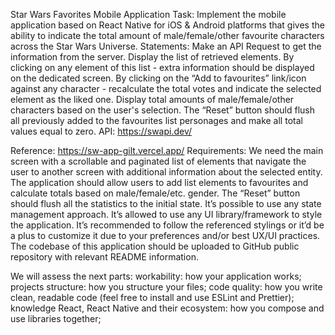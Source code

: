 Star Wars Favorites Mobile Application
Task:
Implement the mobile application based on React Native for iOS & Android platforms that gives the ability to indicate the total amount of male/female/other favourite characters across the Star Wars Universe. 
Statements:
Make an API Request to get the information from the server.
Display the list of retrieved elements.
By clicking on any element of this list - extra information should be displayed on the dedicated screen.
By clicking on the “Add to favourites” link/icon against any character - recalculate the total votes and indicate the selected element as the liked one. 
Display total amounts of male/female/other characters based on the user's selection.
The “Reset” button should flush all previously added to the favourites list personages and make all total values equal to zero.
API:
 https://swapi.dev/

Reference:
https://sw-app-gilt.vercel.app/ 
Requirements:
We need the main screen with a scrollable and paginated list of elements that navigate the user to another screen with additional information about the selected entity.
The application should allow users to add list elements to favourites and calculate totals based on male/female/etc. gender.
The “Reset” button should flush all the statistics to the initial state.
It’s possible to use any state management approach.
It’s allowed to use any UI library/framework to style the application.
It’s recommended to follow the referenced stylings or it’d be a plus to customize it due to your preferences and/or best UX/UI practices.
The codebase of this application should be uploaded to GitHub public repository with relevant README information.


We will assess the next parts:
workability: how your application works;
projects structure: how you structure your files;
code quality: how you write clean, readable code (feel free to install and use ESLint and Prettier);
knowledge React, React Native and their ecosystem: how you compose and use libraries together;
